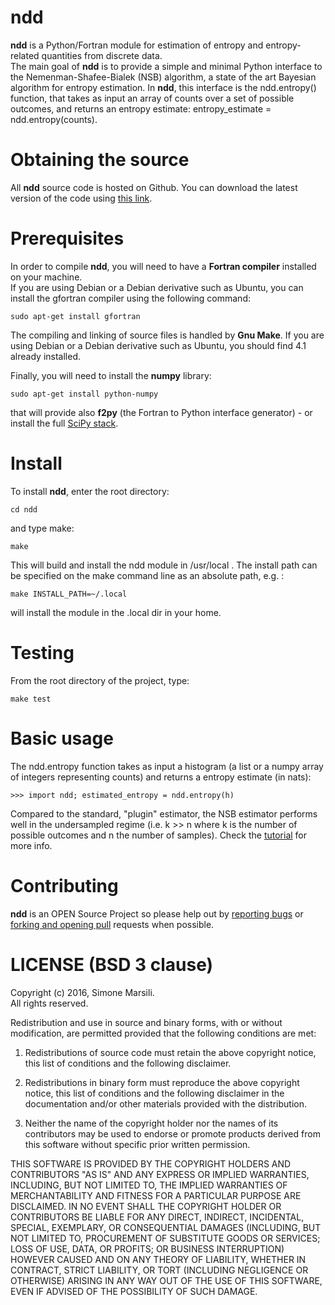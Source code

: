# ndd

**ndd** is a Python/Fortran module for estimation of entropy and entropy-related quantities from discrete data.  
The main goal of **ndd** is to provide a simple and minimal Python interface to the Nemenman-Shafee-Bialek (NSB) algorithm,
a state of the art Bayesian algorithm for entropy estimation. In **ndd**, this interface is the ndd.entropy() function,
that takes as input an array of counts over a set of possible outcomes, and returns an entropy estimate:
entropy_estimate = ndd.entropy(counts). 

# Obtaining the source

All **ndd** source code is hosted on Github. 
You can download the latest version of the code using [this link](https://github.com/simomarsili/ndd/archive/v0.1.6.zip). 

# Prerequisites

In order to compile **ndd**, you will need to have a **Fortran compiler** installed on your machine.   
If you are using Debian or a Debian derivative such as Ubuntu, you can install the gfortran compiler using the following command:

    sudo apt-get install gfortran

The compiling and linking of source files is handled by **Gnu Make**. 
If you are using Debian or a Debian derivative such as Ubuntu, you should find 4.1 already installed. 

Finally, you will need to install the **numpy** library: 
   
    sudo apt-get install python-numpy

that will provide also **f2py** (the Fortran to Python interface generator) - or install the full [SciPy stack](https://www.scipy.org/install.html).

# Install 

To install **ndd**, enter the root directory:
     
    cd ndd

and type make:

    make

This will build and install the ndd module in /usr/local . 
The install path can be specified on the make command line as an absolute path, e.g. : 

    make INSTALL_PATH=~/.local

will install the module in the .local dir in your home. 

# Testing

From the root directory of the project, type: 

    make test

# Basic usage 

  The ndd.entropy function takes as input a histogram (a list or a numpy array of integers representing counts) and returns a entropy estimate (in nats): 

    >>> import ndd; estimated_entropy = ndd.entropy(h)

  Compared to the standard, "plugin" estimator, the NSB estimator performs well in the undersampled regime
  (i.e. k >> n where k is the number of possible outcomes and n the number of samples).
  Check the [tutorial](https://github.com/simomarsili/ndd/blob/master/notebooks/ndd_tutorial.ipynb) for more info.

# Contributing

**ndd** is an OPEN Source Project so please help out by [reporting bugs](http://github.com/simomarsili/ndd/issues) or [forking and opening pull](https://github.com/simomarsili/ndd) requests when possible.

# LICENSE (BSD 3 clause)

Copyright (c) 2016, Simone Marsili.   
All rights reserved.

Redistribution and use in source and binary forms, with or without modification, are permitted provided that the following conditions are met:

1. Redistributions of source code must retain the above copyright notice, this list of conditions and the following disclaimer.

2. Redistributions in binary form must reproduce the above copyright notice, this list of conditions and the following disclaimer in the documentation and/or other materials provided with the distribution.

3. Neither the name of the copyright holder nor the names of its contributors may be used to endorse or promote products derived from this software without specific prior written permission.

THIS SOFTWARE IS PROVIDED BY THE COPYRIGHT HOLDERS AND CONTRIBUTORS "AS IS" AND ANY EXPRESS OR IMPLIED WARRANTIES, INCLUDING, BUT NOT LIMITED TO, THE IMPLIED WARRANTIES OF MERCHANTABILITY AND FITNESS FOR A PARTICULAR PURPOSE ARE DISCLAIMED. IN NO EVENT SHALL THE COPYRIGHT HOLDER OR CONTRIBUTORS BE LIABLE FOR ANY DIRECT, INDIRECT, INCIDENTAL, SPECIAL, EXEMPLARY, OR CONSEQUENTIAL DAMAGES (INCLUDING, BUT NOT LIMITED TO, PROCUREMENT OF SUBSTITUTE GOODS OR SERVICES; LOSS OF USE, DATA, OR PROFITS; OR BUSINESS INTERRUPTION) HOWEVER CAUSED AND ON ANY THEORY OF LIABILITY, WHETHER IN CONTRACT, STRICT LIABILITY, OR TORT (INCLUDING NEGLIGENCE OR OTHERWISE) ARISING IN ANY WAY OUT OF THE USE OF THIS SOFTWARE, EVEN IF ADVISED OF THE POSSIBILITY OF SUCH DAMAGE.

